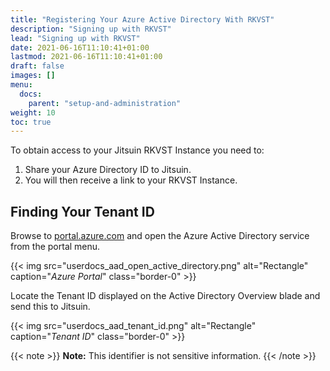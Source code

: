 ```yaml
---
title: "Registering Your Azure Active Directory With RKVST"
description: "Signing up with RKVST"
lead: "Signing up with RKVST"
date: 2021-06-16T11:10:41+01:00
lastmod: 2021-06-16T11:10:41+01:00
draft: false
images: []
menu: 
  docs:
    parent: "setup-and-administration"
weight: 10
toc: true
---
```


To obtain access to your Jitsuin RKVST Instance you need to:

1. Share your Azure Directory ID to Jitsuin.
2. You will then receive a link to your RKVST Instance.

## Finding Your Tenant ID

Browse to [portal.azure.com](https://portal.azure.com/) and open the Azure Active Directory service from the portal menu.

{{< img src="userdocs_aad_open_active_directory.png" alt="Rectangle" caption="<em>Azure Portal</em>" class="border-0" >}}

Locate the Tenant ID displayed on the Active Directory Overview blade and send this to Jitsuin.

{{< img src="userdocs_aad_tenant_id.png" alt="Rectangle" caption="<em>Tenant ID</em>" class="border-0" >}}

{{< note >}}
**Note:** This identifier is not sensitive information.
{{< /note >}}

